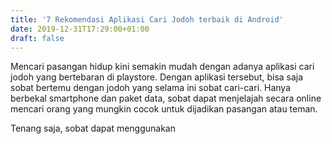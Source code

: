 ```yaml
---
title: '7 Rekomendasi Aplikasi Cari Jodoh terbaik di Android'
date: 2019-12-31T17:29:00+01:00
draft: false
---
```


  
Mencari pasangan hidup kini semakin mudah dengan adanya aplikasi cari jodoh yang bertebaran di playstore. Dengan aplikasi tersebut, bisa saja sobat bertemu dengan jodoh yang selama ini sobat cari-cari. Hanya berbekal smartphone dan paket data, sobat dapat menjelajah secara online mencari orang yang mungkin cocok untuk dijadikan pasangan atau teman.   
  
  
  
  
  
  
  
  
  
Tenang saja, sobat dapat menggunakan